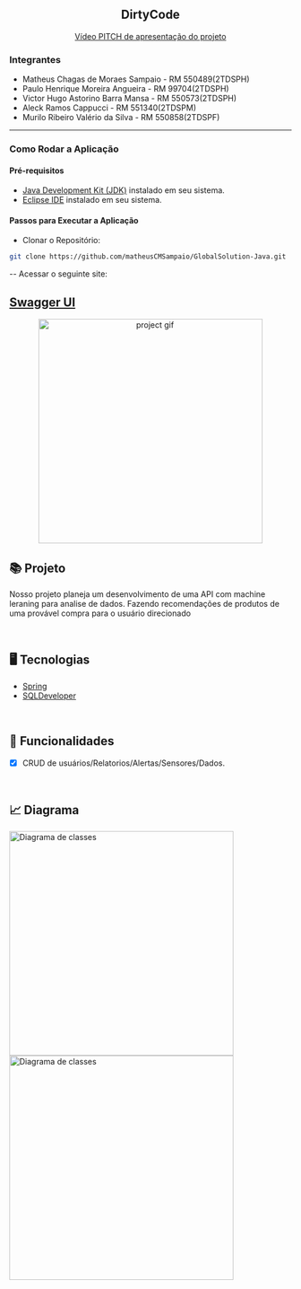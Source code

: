 <div align="center">
    <h2>DirtyCode</h2>
</div>

<p align="center"> <a href="https://www.youtube.com/watch?v=HRahsNwfS4w" target="_blank">Vídeo PITCH de apresentação do projeto</a> </p>

<h3>Integrantes</h3>

- Matheus Chagas de Moraes Sampaio - RM 550489(2TDSPH)
- Paulo Henrique Moreira Angueira - RM 99704(2TDSPH)
- Victor Hugo Astorino Barra Mansa - RM 550573(2TDSPH)
- Aleck Ramos Cappucci - RM 551340(2TDSPM)
- Murilo Ribeiro Valério da Silva - RM 550858(2TDSPF)

--------------------------------------------------

<h3>Como Rodar a Aplicação </h3>

<h4>Pré-requisitos</h4> 

- [Java Development Kit (JDK)](https://www.oracle.com/java/technologies/downloads/#java11) instalado em seu sistema.
- [Eclipse IDE](https://www.eclipse.org/downloads/) instalado em seu sistema.

<h4>Passos para Executar a Aplicação</h4> 

- Clonar o Repositório:
```bash
git clone https://github.com/matheusCMSampaio/GlobalSolution-Java.git
```
-- Acessar o seguinte site:

[Swagger UI](http://localhost:8080/swagger-ui/index.html?configUrl=/v3/api-docs/swagger-config#/)
--------------------------------------------------


<div align="center">
    <img src="./public/readme.gif" alt="project gif" height="400px"/>
</div>

## 📚 Projeto 

<p>Nosso projeto planeja um desenvolvimento de uma API com machine leraning para analise de dados. Fazendo recomendações de produtos de uma provável compra para o usuário direcionado</p>
<p></p>

<br/>

## 🖥 Tecnologias

- [Spring](https://spring.io)
- [SQLDeveloper](https://www.oracle.com/br/database/sqldeveloper/)

<br/>

## 🧾 Funcionalidades

- [x] CRUD de usuários/Relatorios/Alertas/Sensores/Dados.
      
<br/>

## 📈 Diagrama

<div>
    <img src="./Diagrama/Diagrama de Java.png" alt="Diagrama de classes" height="400px"/>
</div>
<div>
    <img src="./Diagrama/Diagrama de BD.jpg" alt="Diagrama de classes" height="400px"/>
</div>
<br/>

